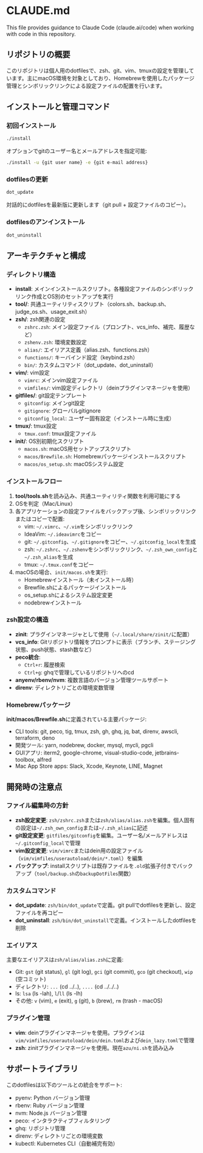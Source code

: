 # CLAUDE.md

This file provides guidance to Claude Code (claude.ai/code) when working with code in this repository.

## リポジトリの概要

このリポジトリは個人用のdotfilesで、zsh、git、vim、tmuxの設定を管理しています。主にmacOS環境を対象としており、Homebrewを使用したパッケージ管理とシンボリックリンクによる設定ファイルの配置を行います。

## インストールと管理コマンド

### 初回インストール
```bash
./install
```

オプションでgitのユーザー名とメールアドレスを指定可能:
```bash
./install -u {git user name} -e {git e-mail address}
```

### dotfilesの更新
```bash
dot_update
```
対話的にdotfilesを最新版に更新します（git pull + 設定ファイルのコピー）。

### dotfilesのアンインストール
```bash
dot_uninstall
```

## アーキテクチャと構成

### ディレクトリ構造

- **install**: メインインストールスクリプト。各種設定ファイルのシンボリックリンク作成とOS別のセットアップを実行
- **tool/**: 共通ユーティリティスクリプト（colors.sh、backup.sh、judge_os.sh、usage_exit.sh）
- **zsh/**: zsh関連の設定
  - `zshrc.zsh`: メイン設定ファイル（プロンプト、vcs_info、補完、履歴など）
  - `zshenv.zsh`: 環境変数設定
  - `alias/`: エイリアス定義（alias.zsh、functions.zsh）
  - `functions/`: キーバインド設定（keybind.zsh）
  - `bin/`: カスタムコマンド（dot_update、dot_uninstall）
- **vim/**: vim設定
  - `vimrc`: メインvim設定ファイル
  - `vimfiles/`: vim設定ディレクトリ（deinプラグインマネージャを使用）
- **gitfiles/**: git設定テンプレート
  - `gitconfig`: メインgit設定
  - `gitignore`: グローバルgitignore
  - `gitconfig_local`: ユーザー固有設定（インストール時に生成）
- **tmux/**: tmux設定
  - `tmux.conf`: tmux設定ファイル
- **init/**: OS別初期化スクリプト
  - `macos.sh`: macOS用セットアップスクリプト
  - `macos/Brewfile.sh`: Homebrewパッケージインストールスクリプト
  - `macos/os_setup.sh`: macOSシステム設定

### インストールフロー

1. **tool/tools.sh**を読み込み、共通ユーティリティ関数を利用可能にする
2. OSを判定（Mac/Linux）
3. 各アプリケーションの設定ファイルをバックアップ後、シンボリックリンクまたはコピーで配置:
   - vim: `~/.vimrc`、`~/.vim`をシンボリックリンク
   - IdeaVim: `~/.ideavimrc`をコピー
   - git: `~/.gitconfig`、`~/.gitignore`をコピー、`~/.gitconfig_local`を生成
   - zsh: `~/.zshrc`、`~/.zshenv`をシンボリックリンク、`~/.zsh_own_config`と`~/.zsh_alias`を生成
   - tmux: `~/.tmux.conf`をコピー
4. macOSの場合、`init/macos.sh`を実行:
   - Homebrewインストール（未インストール時）
   - Brewfile.shによるパッケージインストール
   - os_setup.shによるシステム設定変更
   - nodebrewインストール

### zsh設定の構造

- **zinit**: プラグインマネージャとして使用（`~/.local/share/zinit/`に配置）
- **vcs_info**: Gitリポジトリ情報をプロンプトに表示（ブランチ、ステージング状態、push状態、stash数など）
- **peco統合**:
  - `Ctrl+r`: 履歴検索
  - `Ctrl+g`: ghqで管理しているリポジトリへのcd
- **anyenv/rbenv/nvm**: 複数言語のバージョン管理ツールサポート
- **direnv**: ディレクトリごとの環境変数管理

### Homebrewパッケージ

**init/macos/Brewfile.sh**に定義されている主要パッケージ:
- CLI tools: git, peco, tig, tmux, zsh, gh, ghq, jq, bat, direnv, awscli, terraform, deno
- 開発ツール: yarn, nodebrew, docker, mysql, mycli, pgcli
- GUIアプリ: iterm2, google-chrome, visual-studio-code, jetbrains-toolbox, alfred
- Mac App Store apps: Slack, Xcode, Keynote, LINE, Magnet

## 開発時の注意点

### ファイル編集時の方針

- **zsh設定変更**: `zsh/zshrc.zsh`または`zsh/alias/alias.zsh`を編集。個人固有の設定は`~/.zsh_own_config`または`~/.zsh_alias`に記述
- **git設定変更**: `gitfiles/gitconfig`を編集。ユーザー名/メールアドレスは`~/.gitconfig_local`で管理
- **vim設定変更**: `vim/vimrc`またはdein用の設定ファイル（`vim/vimfiles/userautoload/dein/*.toml`）を編集
- **バックアップ**: installスクリプトは既存ファイルを`.old`拡張子付きでバックアップ（`tool/backup.sh`の`backupDotFiles`関数）

### カスタムコマンド

- **dot_update**: `zsh/bin/dot_update`で定義。git pullでdotfilesを更新し、設定ファイルを再コピー
- **dot_uninstall**: `zsh/bin/dot_uninstall`で定義。インストールしたdotfilesを削除

### エイリアス

主要なエイリアスは`zsh/alias/alias.zsh`に定義:
- Git: `gst` (git status), `gl` (git log), `gci` (git commit), `gco` (git checkout), `wip` (空コミット)
- ディレクトリ: `...` (cd ../..), `....` (cd ../../..)
- ls: `lsa` (ls -lah), `l`/`ll` (ls -lh)
- その他: `v` (vim), `e` (exit), `g` (git), `b` (brew), `rm` (trash - macOS)

### プラグイン管理

- **vim**: deinプラグインマネージャを使用。プラグインは`vim/vimfiles/userautoload/dein/dein.toml`および`dein_lazy.toml`で管理
- **zsh**: zinitプラグインマネージャを使用。現在`azu/ni.sh`を読み込み

## サポートライブラリ

このdotfilesは以下のツールとの統合をサポート:
- pyenv: Python バージョン管理
- rbenv: Ruby バージョン管理
- nvm: Node.js バージョン管理
- peco: インタラクティブフィルタリング
- ghq: リポジトリ管理
- direnv: ディレクトリごとの環境変数
- kubectl: Kubernetes CLI（自動補完有効）
